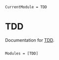```@meta
CurrentModule = TDD
```

# TDD

Documentation for [TDD](https://github.com/travis-tabor/TDD.jl).

```@index
```

```@autodocs
Modules = [TDD]
```
